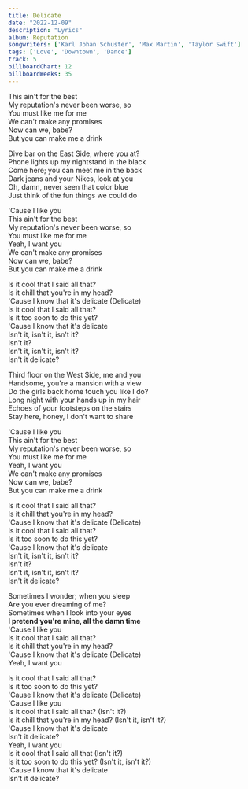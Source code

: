 ```yaml
---
title: Delicate
date: "2022-12-09"
description: "Lyrics"
album: Reputation
songwriters: ['Karl Johan Schuster', 'Max Martin', 'Taylor Swift']
tags: ['Love', 'Downtown', 'Dance']
track: 5
billboardChart: 12
billboardWeeks: 35
---
```


<p className="pre-chorus">
This ain't for the best <br />
My reputation's never been worse, so <br />
You must like me for me <br />
We can't make any promises <br />
Now can we, babe? <br />
But you can make me a drink <br />
</p>
<p className="verse-one">
Dive bar on the East Side, where you at? <br />
Phone lights up my nightstand in the black <br />
Come here; you can meet me in the back <br />
Dark jeans and your Nikes, look at you <br />
Oh, damn, never seen that color blue <br />
Just think of the fun things we could do <br />
</p>
<p className="pre-chorus">
'Cause I like you <br />
This ain't for the best <br />
My reputation's never been worse, so <br />
You must like me for me <br />
Yeah, I want you <br />
We can't make any promises <br />
Now can we, babe? <br />
But you can make me a drink <br />
</p>
<p className="chorus">
Is it cool that I said all that? <br />
Is it chill that you're in my head? <br />
'Cause I know that it's delicate (Delicate) <br />
Is it cool that I said all that? <br />
Is it too soon to do this yet? <br />
'Cause I know that it's delicate <br />
Isn't it, isn't it, isn't it? <br />
Isn't it? <br />
Isn't it, isn't it, isn't it? <br />
Isn't it delicate? <br />
</p>
<p className="verse-two">
Third floor on the West Side, me and you <br />
Handsome, you're a mansion with a view <br />
Do the girls back home touch you like I do? <br />
Long night with your hands up in my hair <br />
Echoes of your footsteps on the stairs <br />
Stay here, honey, I don't want to share <br />
</p>
<p className="pre-chorus">
'Cause I like you <br />
This ain't for the best <br />
My reputation's never been worse, so  <br />
You must like me for me <br />
Yeah, I want you <br />
We can't make any promises <br />
Now can we, babe? <br />
But you can make me a drink <br />
</p>
<p className="chorus">
Is it cool that I said all that? <br />
Is it chill that you're in my head? <br />
'Cause I know that it's delicate (Delicate) <br />
Is it cool that I said all that? <br />
Is it too soon to do this yet? <br />
'Cause I know that it's delicate <br />
Isn't it, isn't it, isn't it? <br />
Isn't it? <br />
Isn't it, isn't it, isn't it? <br />
Isn't it delicate? <br />
</p>
<p className="bridge">
Sometimes I wonder; when you sleep <br />
Are you ever dreaming of me? <br />
Sometimes when I look into your eyes <br />
<strong className='fav-line'>
I pretend you're mine, all the damn time <br />
</strong>
'Cause I like you <br />
Is it cool that I said all that? <br />
Is it chill that you're in my head? <br />
'Cause I know that it's delicate (Delicate) <br />
Yeah, I want you <br />
</p>
<p className="chorus">
Is it cool that I said all that?  <br />
Is it too soon to do this yet? <br />
'Cause I know that it's delicate (Delicate) <br />
'Cause I like you <br />
Is it cool that I said all that? (Isn't it?) <br />
Is it chill that you're in my head? (Isn't it, isn't it?) <br />
'Cause I know that it's delicate <br />
Isn't it delicate? <br />
Yeah, I want you <br />
Is it cool that I said all that (Isn't it?) <br />
Is it too soon to do this yet? (Isn't it, isn't it?) <br />
'Cause I know that it's delicate <br />
Isn't it delicate? <br />
</p>